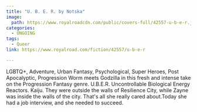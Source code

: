 ```yaml
---
title: "U. B. E. R. by Notska"
image:
  path: https://www.royalroadcdn.com/public/covers-full/42557-u-b-e-r.jpg
categories:
  - ONGOING
tags:
  - Queer
link: https://www.royalroad.com/fiction/42557/u-b-e-r

---
```

LGBTQ+, Adventure, Urban Fantasy, Psychological, Super Heroes, Post Apocalyptic, Progression
Worm meets Godzilla in this fresh and intense take on the Progression Fantasy genre.
U.B.E.R. Uncontrollable Biological Energy Reactors. Kaiju. They were outside the walls of Resilience City, while Zayne was inside the walls of the city. That's all she really cared about.Today she had a job interview, and she needed to succeed.

